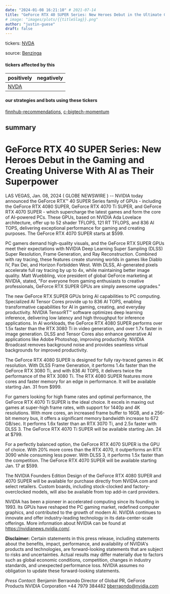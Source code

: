 ```yaml
---
date: "2024-01-08 16:21:10" # 2021-07-14
title: "GeForce RTX 40 SUPER Series: New Heroes Debut in the Ultimate Gaming Revolution"
# image: "images/plots/{{titleSlag}}.png"
author: "justin-guese"
draft: false
---
```

tickers: <a href='https://finance.yahoo.com/quote/NVDA' target='_blank'>NVDA</a> 

source: <a href='https://nvidianews.nvidia.com/news/geforce-rtx-40-super-series' target='_blank'>Benzinga</a>

#### tickers affected by this

| positively | negatively |
|------------|------------
| <a href='https://finance.yahoo.com/quote/NVDA' target='_blank'>NVDA</a> |  |

#### our strategies and bots using these tickers

[finnhub-recommendations](/strategies/finnhub-recommendations), [c-bigtech-momentum](/strategies/c-bigtech-momentum)

## summary

# GeForce RTX 40 SUPER Series: New Heroes Debut in the Gaming and Creating Universe With AI as Their Superpower

LAS VEGAS, Jan. 08, 2024 ( GLOBE NEWSWIRE ) -- NVIDIA today announced the GeForce RTX™ 40 SUPER Series family of GPUs - including the GeForce RTX 4080 SUPER, GeForce RTX 4070 Ti SUPER, and GeForce RTX 4070 SUPER - which supercharge the latest games and form the core of AI-powered PCs. These GPUs, based on NVIDIA Ada Lovelace architecture, offer up to 52 shader TFLOPS, 121 RT TFLOPS, and 836 AI TOPS, delivering exceptional performance for gaming and creating purposes. The GeForce RTX 4070 SUPER starts at $599.

PC gamers demand high-quality visuals, and the GeForce RTX SUPER GPUs meet their expectations with NVIDIA Deep Learning Super Sampling (DLSS) Super Resolution, Frame Generation, and Ray Reconstruction. Combined with ray tracing, these features create stunning worlds in games like Diablo IV, Pax Dei, and Horizon Forbidden West. With DLSS, AI-generated pixels accelerate full ray tracing by up to 4x, while maintaining better image quality. Matt Wuebbling, vice president of global GeForce marketing at NVIDIA, stated, "For everyone from gaming enthusiasts to creative professionals, GeForce RTX SUPER GPUs are simply awesome upgrades."

The new GeForce RTX SUPER GPUs bring AI capabilities to PC computing. Specialized AI Tensor Cores provide up to 836 AI TOPS, enabling transformative capabilities for AI in gaming, creating, and everyday productivity. NVIDIA TensorRT™ software optimizes deep learning inference, delivering low latency and high throughput for inference applications. In AI workloads, the GeForce RTX 4080 SUPER performs over 1.5x faster than the RTX 3080 Ti in video generation, and over 1.7x faster in image generation. DLSS and Tensor Cores also enhance generative AI applications like Adobe Photoshop, improving productivity. NVIDIA Broadcast removes background noise and provides seamless virtual backgrounds for improved productivity.

The GeForce RTX 4080 SUPER is designed for fully ray-traced games in 4K resolution. With DLSS Frame Generation, it performs 1.4x faster than the GeForce RTX 3080 Ti, and with 836 AI TOPS, it delivers twice the performance of the RTX 3080 Ti. The RTX 4080 SUPER features more cores and faster memory for an edge in performance. It will be available starting Jan. 31 from $999.

For gamers looking for high frame rates and optimal performance, the GeForce RTX 4070 Ti SUPER is the ideal choice. It excels in maxing out games at super-high frame rates, with support for 1440p and 4K resolutions. With more cores, an increased frame buffer to 16GB, and a 256-bit memory bus, it offers a significant memory bandwidth increase to 672 GB/sec. It performs 1.6x faster than an RTX 3070 Ti, and 2.5x faster with DLSS 3. The GeForce RTX 4070 Ti SUPER will be available starting Jan. 24 at $799.

For a perfectly balanced option, the GeForce RTX 4070 SUPER is the GPU of choice. With 20% more cores than the RTX 4070, it outperforms an RTX 3090 while consuming less power. With DLSS 3, it performs 1.5x faster than the competition. The GeForce RTX 4070 SUPER will be available starting Jan. 17 at $599.

The NVIDIA Founders Edition Design of the GeForce RTX 4080 SUPER and 4070 SUPER will be available for purchase directly from NVIDIA.com and select retailers. Custom boards, including stock-clocked and factory-overclocked models, will also be available from top add-in card providers.

NVIDIA has been a pioneer in accelerated computing since its founding in 1993. Its GPUs have reshaped the PC gaming market, redefined computer graphics, and contributed to the growth of modern AI. NVIDIA continues to innovate and offer industry-leading technology in its data-center-scale offerings. More information about NVIDIA can be found at https://nvidianews.nvidia.com/.

**Disclaimer:** Certain statements in this press release, including statements about the benefits, impact, performance, and availability of NVIDIA's products and technologies, are forward-looking statements that are subject to risks and uncertainties. Actual results may differ materially due to factors such as global economic conditions, competition, changes in industry standards, and unexpected performance loss. NVIDIA assumes no obligation to update these forward-looking statements.

*Press Contact:*
Benjamin Berraondo
Director of Global PR, GeForce Products
NVIDIA Corporation
+44 7979 384482
bberraondo@nvidia.com